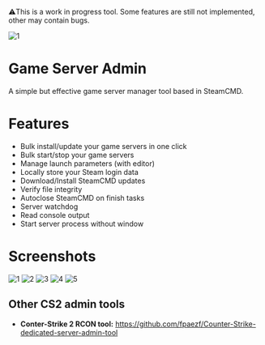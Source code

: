 ⚠️This is a work in progress tool. Some features are still not implemented, other may contain bugs.

![1](https://github.com/user-attachments/assets/f896a0eb-b4a1-4fcb-b297-0a32854b8734)

# Game Server Admin
A simple but effective game server manager tool based in SteamCMD.

# Features
- Bulk install/update your game servers in one click
- Bulk start/stop your game servers
- Manage launch parameters (with editor)
- Locally store your Steam login data
- Download/Install SteamCMD updates
- Verify file integrity
- Autoclose SteamCMD on finish tasks
- Server watchdog
- Read console output
- Start server process without window

# Screenshots
![1](https://github.com/user-attachments/assets/22ab9f51-da37-47bc-a02a-52fdd7f1e217)
![2](https://github.com/user-attachments/assets/9bce6e52-16f5-4b03-9bf1-5584a5243da2)
![3](https://github.com/user-attachments/assets/08064974-7f9d-4ace-b222-cf79e79eb406)
![4](https://github.com/user-attachments/assets/cb70db91-04a9-49a4-94f9-fd4239d7c418)
![5](https://github.com/user-attachments/assets/d3c368b1-b6b3-42dc-8491-ba1785f54584)

## Other CS2 admin tools
- **Conter-Strike 2 RCON tool:** https://github.com/fpaezf/Counter-Strike-dedicated-server-admin-tool
